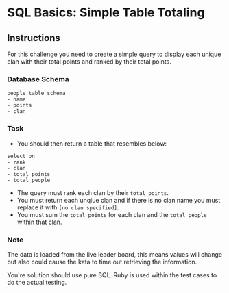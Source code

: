 # SQL Basics: Simple Table Totaling


## Instructions

For this challenge you need to create a simple query to display each unique 
clan with their total points and ranked by their total points.


### Database Schema

```
people table schema
- name
- points
- clan
```


### Task

- You should then return a table that resembles below:

```
select on
- rank
- clan
- total_points
- total_people
```

- The query must rank each clan by their `total_points`.
- You must return each unqiue clan and if there is no clan name you must 
replace it with `[no clan specified]`.
- You must sum the `total_points` for each clan and the `total_people` within 
that clan.


### Note 

The data is loaded from the live leader board, this means values will change 
but also could cause the kata to time out retrieving the information.

You're solution should use pure SQL. Ruby is used within the test cases to do 
the actual testing.